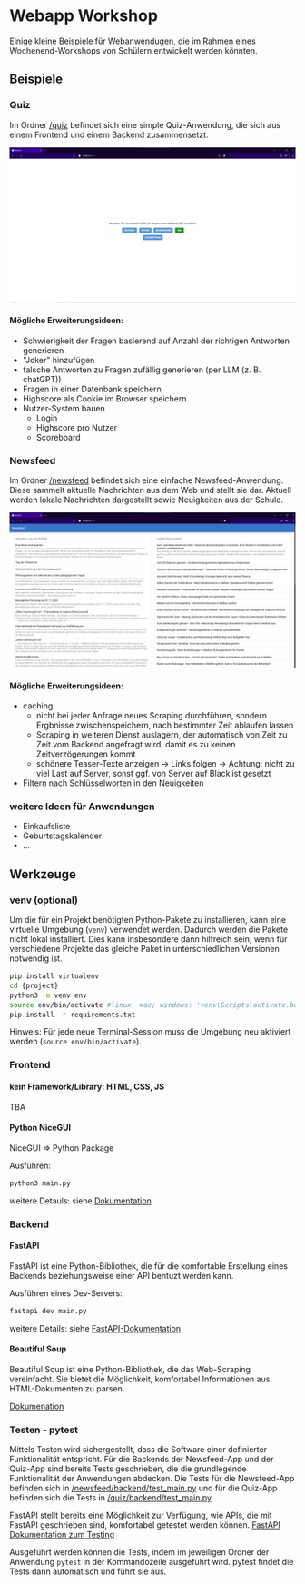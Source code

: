 # Webapp Workshop
Einige kleine Beispiele für Webanwendugen, die im Rahmen eines Wochenend-Workshops von Schülern entwickelt werden könnten.

## Beispiele

### Quiz

Im Ordner [/quiz](./quiz) befindet sich eine simple Quiz-Anwendung, die sich aus einem Frontend und einem Backend zusammensetzt.

![image](./img/quiz_frontend_python.png)

#### Mögliche Erweiterungsideen:

- Schwierigkeit der Fragen basierend auf Anzahl der richtigen Antworten generieren
- "Joker" hinzufügen
- falsche Antworten zu Fragen zufällig generieren (per LLM (z. B. chatGPT))
- Fragen in einer Datenbank speichern
- Highscore als Cookie im Browser speichern
- Nutzer-System bauen  
    - Login 
    - Highscore pro Nutzer
    - Scoreboard

### Newsfeed

Im Ordner [/newsfeed](./newsfeed/) befindet sich eine einfache Newsfeed-Anwendung. Diese sammelt aktuelle Nachrichten aus dem Web und stellt sie dar. Aktuell werden lokale Nachrichten dargestellt sowie Neuigkeiten aus der Schule.

![image](./img/newsfeed_frontend_python.png)

#### Mögliche Erweiterungsideen:

- caching: 
    - nicht bei jeder Anfrage neues Scraping durchführen, sondern Ergbnisse zwischenspeichern, nach bestimmter Zeit ablaufen lassen
    - Scraping in weiteren Dienst auslagern, der automatisch von Zeit zu Zeit vom Backend angefragt wird, damit es zu keinen Zeitverzögerungen kommt
    - schönere Teaser-Texte anzeigen -> Links folgen -> Achtung: nicht zu viel Last auf Server, sonst ggf. von Server auf Blacklist gesetzt
- Filtern nach Schlüsselworten in den Neuigkeiten

### weitere Ideen für Anwendungen

- Einkaufsliste
- Geburtstagskalender
- ...

## Werkzeuge

### venv (optional)

Um die für ein Projekt benötigten Python-Pakete zu installieren, kann eine virtuelle Umgebung (`venv`) verwendet werden. Dadurch werden die Pakete nicht lokal installiert. Dies kann insbesondere dann hilfreich sein, wenn für verschiedene Projekte das gleiche Paket in unterschiedlichen Versionen notwendig ist. 

```bash
pip install virtualenv
cd {project}
python3 -m venv env
source env/bin/activate #linux, mac; windows: 'venv\Scripts\activate.bat' oder 'venv\Scripts\Activate.ps1'
pip install -r requirements.txt
```

Hinweis: Für jede neue Terminal-Session muss die Umgebung neu aktiviert werden (`source env/bin/activate`).

### Frontend

#### kein Framework/Library: HTML, CSS, JS

TBA

#### Python NiceGUI

NiceGUI => Python Package

Ausführen:
```bash
python3 main.py
```

weitere Detauls: siehe [Dokumentation](https://nicegui.io/documentation)


### Backend

#### FastAPI
FastAPI ist eine Python-Bibliothek, die für die komfortable Erstellung eines Backends beziehungsweise einer API bentuzt werden kann.

Ausführen eines Dev-Servers:
```bash
fastapi dev main.py
```

weitere Details: siehe [FastAPI-Dokumentation](https://fastapi.tiangolo.com/)

#### Beautiful Soup
Beautiful Soup ist eine Python-Bibliothek, die das Web-Scraping vereinfacht. Sie bietet die Möglichkeit, komfortabel Informationen aus HTML-Dokumenten zu parsen. 

[Dokumenation](https://www.crummy.com/software/BeautifulSoup/bs4/doc/)

### Testen - pytest

Mittels Testen wird sichergestellt, dass die Software einer definierter Funktionalität entspricht. Für die Backends der Newsfeed-App und der Quiz-App sind bereits Tests geschrieben, die die grundlegende Funktionalität der Anwendungen abdecken. Die Tests für die Newsfeed-App befinden sich in [/newsfeed/backend/test_main.py](/newsfeed/backend/test_main.py) und für die Quiz-App befinden sich die Tests in [/quiz/backend/test_main.py](/quiz/backend/test_main.py).

FastAPI stellt bereits eine Möglichkeit zur Verfügung, wie APIs, die mit FastAPI geschrieben sind, komfortabel getestet werden können. [FastAPI Dokumentation zum Testing](https://fastapi.tiangolo.com/tutorial/testing/)

Ausgeführt werden können die Tests, indem im jeweiligen Ordner der Anwendung `pytest` in der Kommandozeile ausgeführt wird. pytest findet die Tests dann automatisch und führt sie aus.
